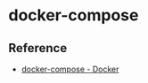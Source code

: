 # docker-compose

## Reference

- [docker-compose - Docker](https://docs.docker.com/compose/reference/)
